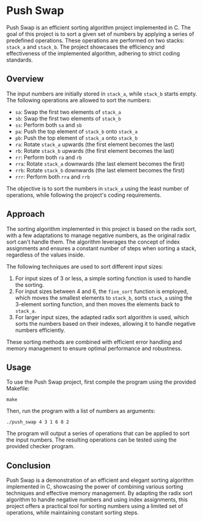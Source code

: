 # Push Swap

Push Swap is an efficient sorting algorithm project implemented in C. The goal of this project is to sort a given set of numbers by applying a series of predefined operations. These operations are performed on two stacks: `stack_a` and `stack_b`. The project showcases the efficiency and effectiveness of the implemented algorithm, adhering to strict coding standards.

## Overview

The input numbers are initially stored in `stack_a`, while `stack_b` starts empty. The following operations are allowed to sort the numbers:

- `sa`: Swap the first two elements of `stack_a`
- `sb`: Swap the first two elements of `stack_b`
- `ss`: Perform both `sa` and `sb`
- `pa`: Push the top element of `stack_b` onto `stack_a`
- `pb`: Push the top element of `stack_a` onto `stack_b`
- `ra`: Rotate `stack_a` upwards (the first element becomes the last)
- `rb`: Rotate `stack_b` upwards (the first element becomes the last)
- `rr`: Perform both `ra` and `rb`
- `rra`: Rotate `stack_a` downwards (the last element becomes the first)
- `rrb`: Rotate `stack_b` downwards (the last element becomes the first)
- `rrr`: Perform both `rra` and `rrb`

The objective is to sort the numbers in `stack_a` using the least number of operations, while following the project's coding requirements.

## Approach

The sorting algorithm implemented in this project is based on the radix sort, with a few adaptations to manage negative numbers, as the original radix sort can't handle them. The algorithm leverages the concept of index assignments and ensures a constant number of steps when sorting a stack, regardless of the values inside.

The following techniques are used to sort different input sizes:

1. For input sizes of 3 or less, a simple sorting function is used to handle the sorting.
2. For input sizes between 4 and 6, the `five_sort` function is employed, which moves the smallest elements to `stack_b`, sorts `stack_a` using the 3-element sorting function, and then moves the elements back to `stack_a`.
3. For larger input sizes, the adapted radix sort algorithm is used, which sorts the numbers based on their indexes, allowing it to handle negative numbers efficiently.

These sorting methods are combined with efficient error handling and memory management to ensure optimal performance and robustness.

## Usage

To use the Push Swap project, first compile the program using the provided Makefile:

```
make
```

Then, run the program with a list of numbers as arguments:

```
./push_swap 4 3 1 6 8 2
```

The program will output a series of operations that can be applied to sort the input numbers. The resulting operations can be tested using the provided checker program.

## Conclusion

Push Swap is a demonstration of an efficient and elegant sorting algorithm implemented in C, showcasing the power of combining various sorting techniques and effective memory management. By adapting the radix sort algorithm to handle negative numbers and using index assignments, this project offers a practical tool for sorting numbers using a limited set of operations, while maintaining constant sorting steps.
